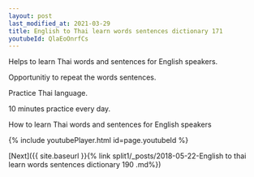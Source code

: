 ```yaml
---
layout: post
last_modified_at: 2021-03-29
title: English to Thai learn words sentences dictionary 171 
youtubeId: QlaEoOnrfCs
---
```

 
 
Helps to learn Thai words and sentences for English speakers.

Opportunitiy to repeat the words sentences. 

Practice Thai language. 
 
10 minutes practice every day. 
 
How to learn Thai words and sentences for English speakers 
 
{% include youtubePlayer.html id=page.youtubeId %}
 
 
[Next]({{ site.baseurl }}{% link  split1/_posts/2018-05-22-English to thai learn words sentences dictionary 190 .md%})
 
